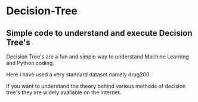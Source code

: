 # Decision-Tree

## Simple code to understand and execute Decision Tree's

Decision Tree's are a fun and simple way to understand Machine Learning and Python coding.

Here I have used a very standard dataset namely drug200.

If you want to understand the theory behind various methods of decision tree's they are widely available on the internet.